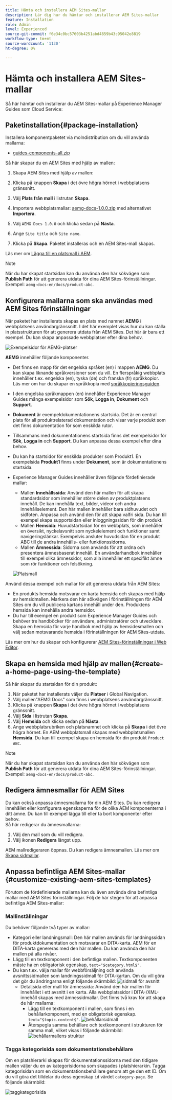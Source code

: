 ```yaml
---
title: Hämta och installera AEM Sites-mallar
description: Lär dig hur du hämtar och installerar AEM Sites-mallar
feature: Installation
role: Admin
level: Experienced
source-git-commit: f6e34c0bc57603b4251abd4859b43c95042e8819
workflow-type: tm+mt
source-wordcount: '1130'
ht-degree: 0%

---
```



# Hämta och installera AEM Sites-mallar

Så här hämtar och installerar du AEM Sites-mallar på Experience Manager Guides som Cloud Service:

## Paketinstallation{#package-installation}

Installera komponentpaketet via molndistribution om du vill använda mallarna:
- [guides-components-all.zip](https://github.com/adobe/aemg-sites-components/releases/tag/v1.0.0)



Så här skapar du en AEM Sites med hjälp av mallen:


1. Skapa AEM Sites med hjälp av mallen:
1. Klicka på knappen **Skapa** i det övre högra hörnet i webbplatsens gränssnitt.
1. Välj **Plats från mall** i listrutan **Skapa**.

1. Importera webbplatsmallar: [aemg-docs-1.0.0.zip](https://github.com/adobe/aemg-sites-template/releases/tag/v1.0.0) med alternativet **Importera**.
1. Välj `AEMG Docs 1.0.0` och klicka sedan på **Nästa**.
1. Ange `Site title` och `Site name`.
1. Klicka på **Skapa**. Paketet installeras och en AEM Sites-mall skapas.

Läs mer om [Lägga till en platsmall i AEM](https://experienceleague.adobe.com/en/docs/experience-manager-cloud-service/content/sites/administering/site-creation/site-templates#adding).


>[!NOTE]
>
>När du har skapat startsidan kan du använda den här sökvägen som **Publish Path** för att generera utdata för dina AEM Sites-förinställningar. Exempel: `aemg-docs-en/docs/product-abc`.


## Konfigurera mallarna som ska användas med AEM Sites förinställningar

När paketet har installerats skapas en plats med namnet **AEMG** i webbplatsens användargränssnitt. I det här exemplet visas hur du kan ställa in platsstrukturen för att generera utdata från AEM Sites. Det här är bara ett exempel. Du kan skapa anpassade webbplatser efter dina behov.

![Exempelsidor för AEMG-platser](assets/aemg-sites-sample-pages.png)


**AEMG** innehåller följande komponenter.
- Det finns en mapp för det engelska språket (en) i mappen **AEMG**. Du kan skapa liknande språkversioner som du vill. En flerspråkig webbplats innehåller t.ex. engelska (en), tyska (de) och franska (fr) språkkopior.  Läs mer om hur du skapar en språkkopia med [språkkopieringsguiden](https://experienceleague.adobe.com/en/docs/experience-manager-65/content/sites/administering/introduction/tc-wizard).
- I den engelska språkmappen (en) innehåller Experience Manager Guides många exempelsidor som **Sök**, **Logga in**, **Dokument** och **Support**.

- **Dokument** är exempeldokumentationens startsida. Det är en central plats för all produktrelaterad dokumentation
och visar varje produkt som det finns dokumentation för som enskilda rutor.

- Tillsammans med dokumentationens startsida finns det exempelsidor för **Sök**, **Logga in** och **Support**. Du kan anpassa dessa exempel efter dina behov.
- Du kan ha startsidor för enskilda produkter som Produkt1. En exempelsida **Produkt1** finns under **Dokument**, som är dokumentationens startsida.

- Experience Manager Guides innehåller även följande fördefinierade mallar:

   - Mallen **Innehållssida**: Använd den här mallen för att skapa standardsidor som innehåller större delen av produktplatsens innehåll. De kan innehålla text, bilder, videor och andra innehållselement. Den här mallen innehåller bara sidhuvudet och sidfoten. Anpassa och använd den för att skapa valfri sida. Du kan till exempel skapa supportsidan eller inloggningssidan för din produkt.
   - Mallen **Hemsida**: Huvudstartsidan för en webbplats, som innehåller en översikt, nyckelavsnitt som nyckelelement och funktioner samt navigeringslänkar. Exempelvis ansluter huvudsidan för en produkt ABC till de andra innehålls- eller funktionssidorna.
   - Mallen **Ämnessida**: Sidorna som används för att ordna och presentera ämnesbaserat innehåll. En användarhandbok innehåller till exempel olika ämnessidor, som alla innehåller ett specifikt ämne som rör funktioner och felsökning.

  ![Platsmall](assets/sites-ui-templates.png)

Använd dessa exempel och mallar för att generera utdata från AEM Sites:
- En produkts hemsida motsvarar en karta hemsida och skapas med hjälp av hemsidmallen. Markera den här sökvägen i förinställningen för AEM Sites om du vill publicera kartans innehåll under den. Produktens hemsida kan innehålla andra hemsidor.
- Du har till exempel en produkt som Experience Manager Guides och behöver tre handböcker för användare, administratörer och utvecklare.  Skapa en hemsida för varje handbok med hjälp av hemsidesmallen och välj sedan motsvarande hemsida i förinställningen för AEM Sites-utdata.

Läs mer om hur du skapar och konfigurerar [AEM Sites-förinställningar i Web Editor](../user-guide/generate-output-aem-site-web-editor.md).

## Skapa en hemsida med hjälp av mallen{#create-a-home-page-using-the-template}

Så här skapar du startsidan för din produkt:
1. När paketet har installerats väljer du **Platser** i Global Navigation.
1. Välj mallen&quot;AEMG Docs&quot; som finns i webbplatsens användargränssnitt.
1. Klicka på knappen **Skapa** i det övre högra hörnet i webbplatsens gränssnitt.
1. Välj **Sida** i listrutan **Skapa**.
1. Välj **Hemsida** och klicka sedan på **Nästa**.
1. Ange webbplatsrubriken och platsnamnet och klicka på **Skapa** i det övre högra hörnet. En AEM webbplatsmall skapas med webbplatsmallen **Hemsida**. Du kan till exempel skapa en hemsida för din produkt `Product ABC`.


>[!NOTE]
>
>När du har skapat startsidan kan du använda den här sökvägen som **Publish Path** för att generera utdata för dina AEM Sites-förinställningar. Exempel: `aemg-docs-en/docs/product-abc`.

## Redigera ämnesmallar för AEM Sites

Du kan också anpassa ämnesmallarna för din AEM Sites. Du kan redigera innehållet eller konfigurera egenskaperna för de olika AEM komponenterna i ditt ämne. Du kan till exempel lägga till eller ta bort komponenter efter behov.\
Så här redigerar du ämnesmallarna:
1. Välj den mall som du vill redigera.
1. Välj ikonen **Redigera** längst upp.

AEM mallredigeraren öppnas. Du kan redigera ämnesmallen. Läs mer om [Skapa sidmallar](https://experienceleague.adobe.com/en/docs/experience-manager-65/content/sites/authoring/siteandpage/templates#editing-a-template-structure-template-author).


## Anpassa befintliga AEM Sites-mallar {#customize-existing-aem-sites-templates}

Förutom de fördefinierade mallarna kan du även använda dina befintliga mallar med AEM Sites förinställningar. Följ de här stegen för att anpassa befintliga AEM Sites-mallar:

### Mallinställningar

Du behöver följande två typer av mallar:

- Kategori eller landningsmall: Den här mallen används för landningssidan för produktdokumentation och motsvarar en DITA-karta.  AEM för en DITA-karta genereras med den här mallen. Du kan använda den här mallen på alla nivåer.
- Lägg till en textkomponent i den befintliga mallen. Textkomponenten måste ha en obligatorisk egenskap, `text="$category.html$"`.
- Du kan t.ex. välja mallar för webbförsäljning och använda avsnittssidmallen som landningssidmall för DITA-kartan. Om du vill göra det gör du ändringarna enligt följande skärmbild:
  ![sidmall för avsnitt](assets/customize-existing-aem-templates-section.png)
   - Detaljsida eller mall för ämnessida: Använd den här mallen för innehållet i ett avsnitt i en karta. Alla webbplatssidor i DITA-/XML-innehåll skapas med ämnessidmallar. Det finns två krav för att skapa de här mallarna:
      - Lägg till en textkomponent i mallen, som finns i en behållarkomponent, med en obligatorisk egenskap. `text="$topic.content$"`.
        ![behållarsidmall](assets/customize-existing-aem-templates-container.png)
      - Återspegla samma behållare och textkomponent i strukturen för samma mall, vilket visas i följande skärmbild:
        ![behållarmallens struktur](assets/customize-existing-aem-templates-structure.png)

### Tagga kategorisida som dokumentationsbehållare

Om en platshierarki skapas för dokumentationssidorna med den tidigare mallen väljer du en av kategorisidorna som skapades i platshierarkin. Tagga kategorisidan som en dokumentationsbehållare genom att ge den ett ID.
Om du vill göra det tilldelar du dess egenskap `id` värdet `category-page`. Se följande skärmbild:

![taggkategorisida](assets/customize-existing-aem-templates-tagging.png)





